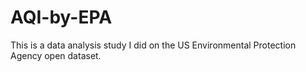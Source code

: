 # AQI-by-EPA
This is a data analysis study I did on the US Environmental Protection Agency open dataset.
